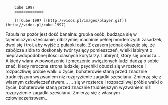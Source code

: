 
        Cube 1997 
        =============
        
        [![Cube 1997 ](http://vidos.pl/images/player.gif)](http://vidos.pl/cube-1997)
        
        
 Fabuła na pozór jest dość banalna: grupka osób, budząca się w tajemniczym sześcianie, olbrzymiej machinie pełnej morderczych zasadzek, dwoi się i troi, aby wyjść z pułapki cało. Z czasem jednak okazuje się, że zabójcze sidła to doskonały twór tysięcy pomieszczeń, wielki labirynt o nieprawdopodobnej ilości ciasnych korytarzy. Labirynt, który się porusza... A kiedy wiara w powodzenie i zmęczenie uwięzionych ludzi dadzą o sobie znać, kiedy mroczna strona ludzkiej psychiki obudzi się w rozterce i rozpaczliwej próbie walki o życie, bohaterowie staną przed znacznie trudniejszym wyzwaniem niż rozgryzienie zagadki sześcianu. Zmierzą się z własnym człowieczeństwem...   ... się w rozterce i rozpaczliwej próbie walki o życie, bohaterowie staną przed znacznie trudniejszym wyzwaniem niż rozgryzienie zagadki sześcianu. Zmierzą się z własnym człowieczeństwem...
    